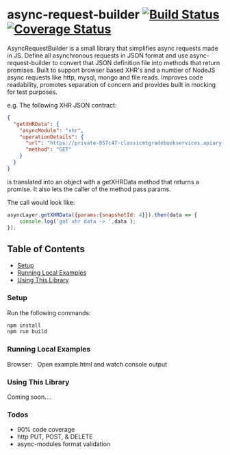 # async-request-builder [![Build Status](https://travis-ci.com/mattvasallo/async-request-builder.svg?branch=master)](https://travis-ci.com/mattvasallo/async-request-builder) [![Coverage Status](https://coveralls.io/repos/github/mattvasallo/async-request-builder/badge.svg)](https://coveralls.io/github/mattvasallo/async-request-builder)

AsyncRequestBuilder is a small library that simplifies async requests made in JS. Define all asynchronous requests in JSON format and use async-request-builder to convert that JSON definition file into methods that return promises.  Built to support browser based XHR's and a number of NodeJS async requests like http, mysql, mongo and file reads. Improves code readability, promotes separation of concern and provides built in mocking for test purposes.

e.g. The following XHR JSON contract:

```json
{
  "getXHRData": {
    "asyncModule": "xhr",
    "operationDetails": {
      "url": "https://private-857c47-classicmtgradebookservices.apiary-mock.com/progressapp/service/courseInfo/:snapshotId",
      "method": "GET"
    }
  }
}
```

is translated into an object with a getXHRData method that returns a promise.  It also lets the caller of the method pass params.

The call would look like:

```js
asyncLayer.getXHRData({params:{snapshotId: 4}}).then(data => {
    console.log('got xhr data -> ',data );
});
```

## Table of Contents

- [Setup](#setup)
- [Running Local Examples](#running-local-examples)
- [Using This Library](#using-this-library)

### Setup

Run the following commands:

```sh
npm install
npm run build
```



### Running Local Examples

Browser:
&nbsp; Open example.html and watch console output


### Using This Library

Coming soon....

### Todos
- 90% code coverage
- http PUT, POST, & DELETE  
- async-modules format validation

